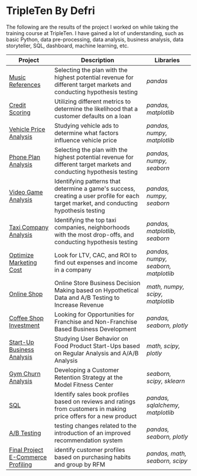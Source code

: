 # TripleTen By Defri
The following are the results of the project I worked on while taking the training course at TripleTen. I have gained a lot of understanding, such as basic Python, data pre-processing, data analysis, business analysis, data storyteller, SQL, dashboard, machine learning, etc.

| Project | Description | Libraries |
| ------- | ----------- | ------------------- |
| [Music References](https://github.com/defardi/defri-tripleten/tree/Project-1) | Selecting the plan with the highest potential revenue for different target markets and conducting hypothesis testing | *pandas* |
| [Credit Scoring](https://github.com/defardi/defri-tripleten/tree/Project-2) | Utilizing different metrics to determine the likelihood that a customer defaults on a loan | *pandas, matplotlib* |
| [Vehicle Price Analysis](https://github.com/defardi/defri-tripleten/tree/Project-3) | Studying vehicle ads to determine what factors influence vehicle price | *pandas, numpy, matplotlib* |
| [Phone Plan Analysis](https://github.com/defardi/defri-tripleten/tree/Project-4) | Selecting the plan with the highest potential revenue for different target markets and conducting hypothesis testing | *pandas, numpy, seaborn* |
| [Video Game Analysis](https://github.com/defardi/defri-tripleten/tree/Project-5) | Identifying patterns that determine a game's success, creating a user profile for each target market, and conducting hypothesis testing | *pandas, numpy, seaborn* |
| [Taxi Company Analysis](https://github.com/defardi/defri-tripleten/tree/Project-6) | Identifying the top taxi companies, neighborhoods with the most drop-offs, and conducting hypothesis testing | *pandas, matplotlib, seaborn* |
| [Optimize Marketing Cost](https://github.com/defardi/defri-tripleten/tree/Project-7) | Look for LTV, CAC, and ROI to find out expenses and income in a company | *pandas, numpy, seaborn, matplotlib* |
| [Online Shop](https://github.com/defardi/defri-tripleten/tree/Project-8) | Online Store Business Decision Making based on Hypothetical Data and A/B Testing to Increase Revenue | *math, numpy, scipy, matplotlib* |
| [Coffee Shop Investment](https://github.com/defardi/defri-tripleten/tree/Project-9) | Looking for Opportunities for Franchise and Non-Franchise Based Business Development | *pandas, seaborn, plotly* |
| [Start-Up Business Analysis](https://github.com/defardi/defri-tripleten/tree/Project-10) | Studying User Behavior on Food Product Start-Ups based on Regular Analysis and A/A/B Analysis | *math, scipy, plotly* |
| [Gym Churn Analysis](https://github.com/defardi/defri-tripleten/tree/Project-11) | Developing a Customer Retention Strategy at the Model Fitness Center | *seaborn, scipy, sklearn* |
| [SQL](https://github.com/defardi/defri-tripleten/tree/Project-12) | Identify sales book profiles based on reviews and ratings from customers in making price offers for a new product | *pandas, sqlalchemy, matplotlib* |
| [A/B Testing](https://github.com/defardi/defri-tripleten/tree/Project-13) | testing changes related to the introduction of an improved recommendation system | *pandas, seaborn, plotly* |
| [Final Project E-Commerce Profiling](https://github.com/defardi/defri-tripleten/tree/Project-Final) | identify customer profiles based on purchasing habits and group by RFM | *pandas, math, seaborn, scipy* |
